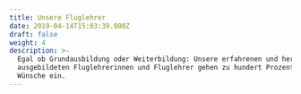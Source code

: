 ```yaml
---
title: Unsere Fluglehrer
date: 2019-04-14T15:03:39.000Z
draft: false
weight: 4
description: >-
  Egal ob Grundausbildung oder Weiterbildung: Unsere erfahrenen und hervorragend
  ausgebildeten Fluglehrerinnen und Fluglehrer gehen zu hundert Prozent Ihre
  Wünsche ein.
---
```

